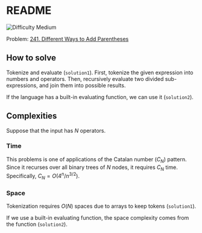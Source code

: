 # README

![Difficulty Medium](https://img.shields.io/badge/Difficulty-Medium-yellow)

Problem: [241. Different Ways to Add Parentheses][problem]

[problem]: https://leetcode.com/problems/different-ways-to-add-parentheses/description/



## How to solve

Tokenize and evaluate (`solution1`).
First, tokenize the given expression into numbers and operators.
Then, recursively evaluate two divided sub-expressions, and join them into possible results.

If the language has a built-in evaluating function, we can use it (`solution2`).



## Complexities

Suppose that the input has $N$ operators.

### Time

This problems is one of applications of the Catalan number ($C_N$) pattern.
Since it recurses over all binary trees of $N$ nodes, it requires $C_N$ time.
Specifically, $C_N = O(4^n/n^{3/2})$.

### Space

Tokenization requires $O(N)$ spaces due to arrays to keep tokens (`solution1`).

If we use a built-in evaluating function, the space complexity comes from the function (`solution2`).
